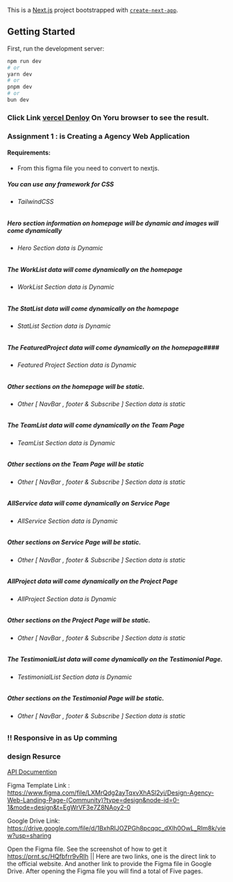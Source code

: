 This is a [Next.js](https://nextjs.org/) project bootstrapped with [`create-next-app`](https://github.com/vercel/next.js/tree/canary/packages/create-next-app).

## Getting Started

First, run the development server:

```bash
npm run dev
# or
yarn dev
# or
pnpm dev
# or
bun dev
```

### Click Link [vercel Denloy](https://agency-ruby.vercel.app/) On Yoru browser to see the result.


### Assignment 1 : is  Creating a Agency Web Application


#### Requirements:

* From this figma file you need to convert to nextjs.

##### You can use any framework for CSS 
- ###### TailwindCSS

##### Hero section information on homepage will be dynamic and images will come dynamically
* ###### Hero Section data is Dynamic

##### The WorkList data will come dynamically on the homepage
* ###### WorkList Section data is Dynamic

##### The StatList data will come dynamically on the homepage
* ###### StatList Section data is Dynamic

##### The FeaturedProject data will come dynamically on the homepage####
* ###### Featured Project Section data is Dynamic

##### Other sections on the homepage will be static.
* ###### Other [ NavBar , footer & Subscribe ] Section data is static

##### The TeamList data will come dynamically on the Team Page
* ###### TeamList Section data is Dynamic

##### Other sections on the Team Page will be static
* ###### Other [ NavBar , footer & Subscribe ] Section data is static

##### AllService data will come dynamically on Service Page
* ###### AllService Section data is Dynamic

##### Other sections on Service Page will be static.
* ###### Other [ NavBar , footer & Subscribe ] Section data is static

##### AllProject data will come dynamically on the Project Page
* ###### AllProject Section data is Dynamic

##### Other sections on the Project Page will be static.
* ###### Other [ NavBar , footer & Subscribe ] Section data is static

##### The TestimonialList data will come dynamically on the Testimonial Page.
* ###### TestimonialList Section data is Dynamic

##### Other sections on the Testimonial Page will be static.
* ###### Other [ NavBar , footer & Subscribe ] Section data is static

### !! Responsive in as Up comming




### design Resurce
<a href="https://documenter.getpostman.com/view/9518923/2s9YCAQqCn">API Documention </a>

Figma Template Link : https://www.figma.com/file/LXMrQdg2ayTqxvXhASl2yi/Design-Agency-Web-Landing-Page-(Community)?type=design&node-id=0-1&mode=design&t=EgWrVF3e7Z8NAoy2-0

Google Drive Link: https://drive.google.com/file/d/1BxhRIJOZPGh8pcqqc_dXlh0OwL_RIm8k/view?usp=sharing

Open the Figma file. See the screenshot of how to get it  https://prnt.sc/HQfbfrr9vRIh  ||  Here are two links, one is the direct link to the official website. And another link to provide the Figma file in Google Drive. After opening the Figma file you will find a total of Five pages.




